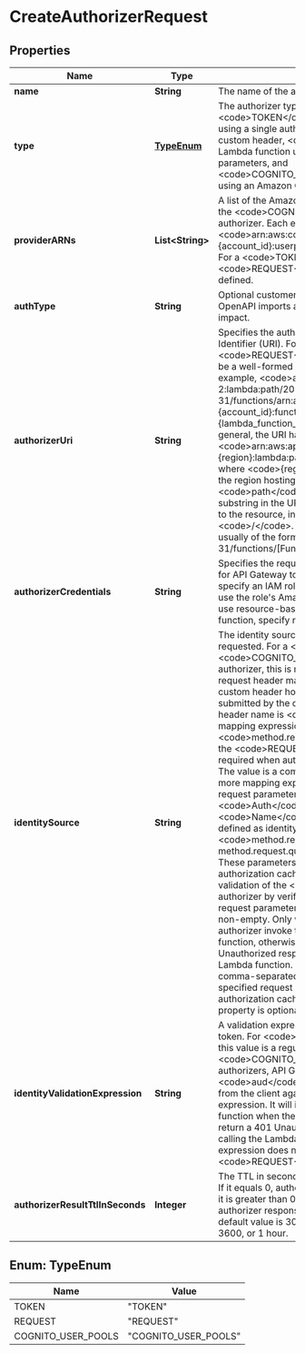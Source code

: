 

# CreateAuthorizerRequest


## Properties

| Name | Type | Description | Notes |
|------------ | ------------- | ------------- | -------------|
|**name** | **String** | The name of the authorizer. |  |
|**type** | [**TypeEnum**](#TypeEnum) | The authorizer type. Valid values are &lt;code&gt;TOKEN&lt;/code&gt; for a Lambda function using a single authorization token submitted in a custom header, &lt;code&gt;REQUEST&lt;/code&gt; for a Lambda function using incoming request parameters, and &lt;code&gt;COGNITO_USER_POOLS&lt;/code&gt; for using an Amazon Cognito user pool. |  |
|**providerARNs** | **List&lt;String&gt;** | A list of the Amazon Cognito user pool ARNs for the &lt;code&gt;COGNITO_USER_POOLS&lt;/code&gt; authorizer. Each element is of this format: &lt;code&gt;arn:aws:cognito-idp:{region}:{account_id}:userpool/{user_pool_id}&lt;/code&gt;. For a &lt;code&gt;TOKEN&lt;/code&gt; or &lt;code&gt;REQUEST&lt;/code&gt; authorizer, this is not defined.  |  [optional] |
|**authType** | **String** | Optional customer-defined field, used in OpenAPI imports and exports without functional impact. |  [optional] |
|**authorizerUri** | **String** | Specifies the authorizer&#39;s Uniform Resource Identifier (URI). For &lt;code&gt;TOKEN&lt;/code&gt; or &lt;code&gt;REQUEST&lt;/code&gt; authorizers, this must be a well-formed Lambda function URI, for example, &lt;code&gt;arn:aws:apigateway:us-west-2:lambda:path/2015-03-31/functions/arn:aws:lambda:us-west-2:{account_id}:function:{lambda_function_name}/invocations&lt;/code&gt;. In general, the URI has this form &lt;code&gt;arn:aws:apigateway:{region}:lambda:path/{service_api}&lt;/code&gt;, where &lt;code&gt;{region}&lt;/code&gt; is the same as the region hosting the Lambda function, &lt;code&gt;path&lt;/code&gt; indicates that the remaining substring in the URI should be treated as the path to the resource, including the initial &lt;code&gt;/&lt;/code&gt;. For Lambda functions, this is usually of the form &lt;code&gt;/2015-03-31/functions/[FunctionARN]/invocations&lt;/code&gt;. |  [optional] |
|**authorizerCredentials** | **String** | Specifies the required credentials as an IAM role for API Gateway to invoke the authorizer. To specify an IAM role for API Gateway to assume, use the role&#39;s Amazon Resource Name (ARN). To use resource-based permissions on the Lambda function, specify null. |  [optional] |
|**identitySource** | **String** | The identity source for which authorization is requested. For a &lt;code&gt;TOKEN&lt;/code&gt; or &lt;code&gt;COGNITO_USER_POOLS&lt;/code&gt; authorizer, this is required and specifies the request header mapping expression for the custom header holding the authorization token submitted by the client. For example, if the token header name is &lt;code&gt;Auth&lt;/code&gt;, the header mapping expression is &lt;code&gt;method.request.header.Auth&lt;/code&gt;. For the &lt;code&gt;REQUEST&lt;/code&gt; authorizer, this is required when authorization caching is enabled. The value is a comma-separated string of one or more mapping expressions of the specified request parameters. For example, if an &lt;code&gt;Auth&lt;/code&gt; header, a &lt;code&gt;Name&lt;/code&gt; query string parameter are defined as identity sources, this value is &lt;code&gt;method.request.header.Auth, method.request.querystring.Name&lt;/code&gt;. These parameters will be used to derive the authorization caching key and to perform runtime validation of the &lt;code&gt;REQUEST&lt;/code&gt; authorizer by verifying all of the identity-related request parameters are present, not null and non-empty. Only when this is true does the authorizer invoke the authorizer Lambda function, otherwise, it returns a 401 Unauthorized response without calling the Lambda function. The valid value is a string of comma-separated mapping expressions of the specified request parameters. When the authorization caching is not enabled, this property is optional. |  [optional] |
|**identityValidationExpression** | **String** | A validation expression for the incoming identity token. For &lt;code&gt;TOKEN&lt;/code&gt; authorizers, this value is a regular expression. For &lt;code&gt;COGNITO_USER_POOLS&lt;/code&gt; authorizers, API Gateway will match the &lt;code&gt;aud&lt;/code&gt; field of the incoming token from the client against the specified regular expression. It will invoke the authorizer&#39;s Lambda function when there is a match. Otherwise, it will return a 401 Unauthorized response without calling the Lambda function. The validation expression does not apply to the &lt;code&gt;REQUEST&lt;/code&gt; authorizer. |  [optional] |
|**authorizerResultTtlInSeconds** | **Integer** | The TTL in seconds of cached authorizer results. If it equals 0, authorization caching is disabled. If it is greater than 0, API Gateway will cache authorizer responses. If this field is not set, the default value is 300. The maximum value is 3600, or 1 hour. |  [optional] |



## Enum: TypeEnum

| Name | Value |
|---- | -----|
| TOKEN | &quot;TOKEN&quot; |
| REQUEST | &quot;REQUEST&quot; |
| COGNITO_USER_POOLS | &quot;COGNITO_USER_POOLS&quot; |



